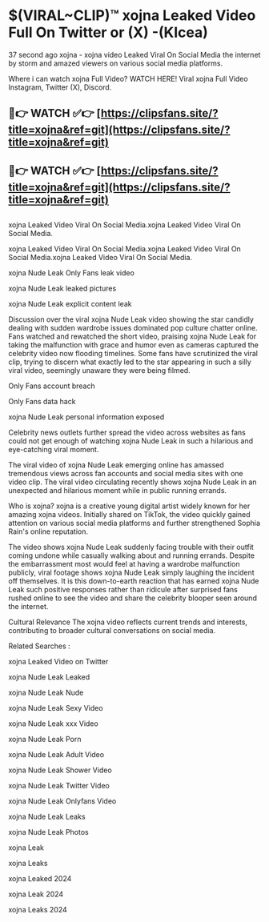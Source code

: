 # $(VIRAL~CLIP)™ xojna Leaked Video Full On Twitter or (X) -(KIcea)
37 second ago xojna - xojna video Leaked Viral On Social Media the internet by storm and amazed viewers on various social media platforms.

Where i can watch xojna Full Video? WATCH HERE! Viral xojna Full Video Instagram, Twitter (X), Discord.

## 🔴👉 WATCH ✅👉 [https://clipsfans.site/?title=xojna&ref=git](https://clipsfans.site/?title=xojna&ref=git)
## 🔴👉 WATCH ✅👉 [https://clipsfans.site/?title=xojna&ref=git](https://clipsfans.site/?title=xojna&ref=git)
##
xojna Leaked Video Viral On Social Media.xojna Leaked Video Viral On Social Media.

xojna Leaked Video Viral On Social Media.xojna Leaked Video Viral On Social Media.xojna Leaked Video Viral On Social Media.

xojna Nude Leak Only Fans leak video

xojna Nude Leak leaked pictures

xojna Nude Leak explicit content leak

Discussion over the viral xojna Nude Leak video showing the star candidly dealing with sudden wardrobe issues dominated pop culture chatter online. Fans watched and rewatched the short video, praising xojna Nude Leak for taking the malfunction with grace and humor even as cameras captured the celebrity video now flooding timelines. Some fans have scrutinized the viral clip, trying to discern what exactly led to the star appearing in such a silly viral video, seemingly unaware they were being filmed.


Only Fans account breach

Only Fans data hack

xojna Nude Leak personal information exposed

Celebrity news outlets further spread the video across websites as fans could not get enough of watching xojna Nude Leak in such a hilarious and eye-catching viral moment.


The viral video of xojna Nude Leak emerging online has amassed tremendous views across fan accounts and social media sites with one video clip. The viral video circulating recently shows xojna Nude Leak in an unexpected and hilarious moment while in public running errands.


Who is xojna? xojna is a creative young digital artist widely known for her amazing xojna videos. Initially shared on TikTok, the video quickly gained attention on various social media platforms and further strengthened Sophia Rain's online reputation.

The video shows xojna Nude Leak suddenly facing trouble with their outfit coming undone while casually walking about and running errands. Despite the embarrassment most would feel at having a wardrobe malfunction publicly, viral footage shows xojna Nude Leak simply laughing the incident off themselves. It is this down-to-earth reaction that has earned xojna Nude Leak such positive responses rather than ridicule after surprised fans rushed online to see the video and share the celebrity blooper seen around the internet.

Cultural Relevance The xojna video reflects current trends and interests, contributing to broader cultural conversations on social media.

Related Searches :

xojna Leaked Video on Twitter

xojna Nude Leak Leaked

xojna Nude Leak Nude

xojna Nude Leak Sexy Video

xojna Nude Leak xxx Video

xojna Nude Leak Porn

xojna Nude Leak Adult Video

xojna Nude Leak Shower Video

xojna Nude Leak Twitter Video

xojna Nude Leak Onlyfans Video

xojna Nude Leak Leaks

xojna Nude Leak Photos

xojna Leak

xojna Leaks

xojna Leaked 2024

xojna Leak 2024

xojna Leaks 2024
